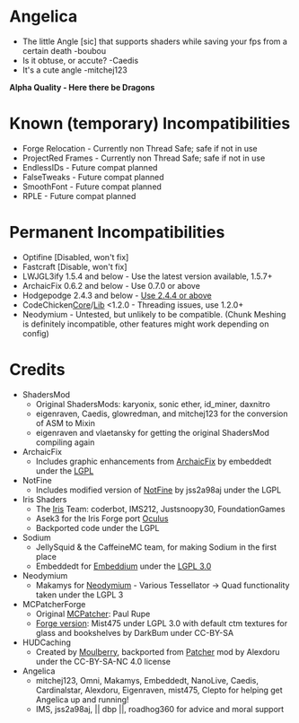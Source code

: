 # Angelica
* The little Angle [sic] that supports shaders while saving your fps from a certain death -boubou
* Is it obtuse, or accute? -Caedis
* It's a cute angle -mitchej123

**Alpha Quality - Here there be Dragons**

# Known (temporary) Incompatibilities
* Forge Relocation - Currently non Thread Safe; safe if not in use
* ProjectRed Frames - Currently non Thread Safe; safe if not in use
* EndlessIDs - Future compat planned
* FalseTweaks - Future compat planned
* SmoothFont - Future compat planned
* RPLE - Future compat planned

# Permanent Incompatibilities
* Optifine [Disabled, won't fix]
* Fastcraft [Disable, won't fix]
* LWJGL3ify 1.5.4 and below - Use the latest version available, 1.5.7+
* ArchaicFix 0.6.2 and below - Use 0.7.0 or above
* Hodgepodge 2.4.3 and below - [Use 2.4.4 or above](https://github.com/GTNewHorizons/Hodgepodge/releases)
* CodeChicken[Core](https://github.com/GTNewHorizons/CodeChickenCore/releases)/[Lib](https://github.com/GTNewHorizons/CodeChickenLib/releases) <1.2.0 - Threading issues, use 1.2.0+
* Neodymium - Untested, but unlikely to be compatible.  (Chunk Meshing is definitely incompatible, other features might work depending on config)

# Credits
* ShadersMod
  * Original ShadersMods: karyonix, sonic ether, id_miner, daxnitro
  * eigenraven, Caedis, glowredman, and mitchej123 for the conversion of ASM to Mixin
  * eigenraven and vlaetansky for getting the original ShadersMod compiling again
* ArchaicFix
  * Includes graphic enhancements from [ArchaicFix](https://github.com/embeddedt/ArchaicFix/tree/4afb943751883b27a1f0aa7c5ba71698bc897e95) by embeddedt under the [LGPL](https://github.com/embeddedt/ArchaicFix/blob/main/LICENSE.md)
* NotFine
  * Includes modified version of [NotFine](https://github.com/jss2a98aj/NotFine/tree/a2652e24b5654f437fb7138f6d1f5e947a7d7125) by jss2a98aj under the LGPL
* Iris Shaders
  * The [Iris](https://github.com/IrisShaders/Iris) Team: coderbot, IMS212, Justsnoopy30, FoundationGames
  * Asek3 for the Iris Forge port [Oculus](https://github.com/Asek3/Oculus/tree/839ce8eca8cf0c4f6b7a1322b906e5c99125ca69)
  * Backported code under the LGPL
* Sodium
  * JellySquid & the CaffeineMC team, for making Sodium in the first place
  * Embeddedt for [Embeddium](https://github.com/embeddedt/embeddium/tree/dc59ca357c25beefd6288f0d1d40b4cd8e670ab8) under the [LGPL 3.0](https://github.com/embeddedt/embeddium/blob/16.x/forge/LICENSE)
* Neodymium
  * Makamys for [Neodymium](https://github.com/makamys/Neodymium) - Various Tessellator -> Quad functionality taken under the LGPL 3
* MCPatcherForge
  * Original [MCPatcher](https://bitbucket.org/prupe/mcpatcher/src/master/): Paul Rupe
  * [Forge version](https://bitbucket.org/prupe/mcpatcher/src/master/): Mist475 under LGPL 3.0 with default ctm textures for glass and bookshelves by DarkBum under CC-BY-SA
* HUDCaching
  * Created by [Moulberry](https://github.com/Moulberry/MCHUDCaching), backported from [Patcher](https://github.com/Sk1erLLC/Patcher) mod by Alexdoru under the CC-BY-SA-NC 4.0 license
* Angelica
  * mitchej123, Omni, Makamys, Embeddedt, NanoLive, Caedis, Cardinalstar, Alexdoru, Eigenraven, mist475, Clepto for helping get Angelica up and running!
  * IMS, jss2a98aj, || dbp ||, roadhog360 for advice and moral support
